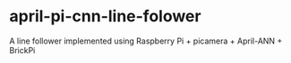 april-pi-cnn-line-folower
=========================

A line follower implemented using Raspberry Pi + picamera + April-ANN + BrickPi
